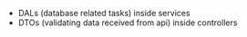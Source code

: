 -  DALs (database related tasks) inside services
-  DTOs (validating data received from api) inside controllers
